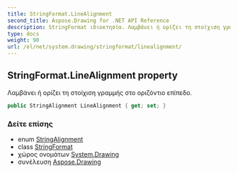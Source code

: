 ```yaml
---
title: StringFormat.LineAlignment
second_title: Aspose.Drawing for .NET API Reference
description: StringFormat ιδιοκτησία. Λαμβάνει ή ορίζει τη στοίχιση γραμμής στο οριζόντιο επίπεδο.
type: docs
weight: 90
url: /el/net/system.drawing/stringformat/linealignment/
---
```

## StringFormat.LineAlignment property

Λαμβάνει ή ορίζει τη στοίχιση γραμμής στο οριζόντιο επίπεδο.

```csharp
public StringAlignment LineAlignment { get; set; }
```

### Δείτε επίσης

* enum [StringAlignment](../../stringalignment/)
* class [StringFormat](../)
* χώρος ονομάτων [System.Drawing](../../stringformat/)
* συνέλευση [Aspose.Drawing](../../../)


